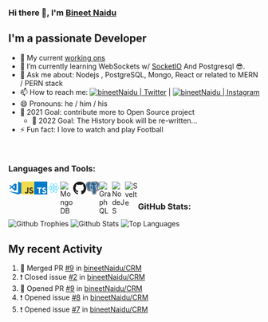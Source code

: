 ### Hi there 👋, I'm [Bineet Naidu](https://bineetnaidu.github.io)

## I'm a passionate Developer

-   🔭 My current [working ons](https://gist.github.com/bineetNaidu/9af4afdb704951f548d30d714b0c5879)
-   🌱 I’m currently learning  WebSockets w/ [SocketIO](https://socket.io/) And Postgresql 😎.
- 💬 Ask me about: Nodejs , PostgreSQL, Mongo, React or related to MERN / PERN stack
- 📫 How to reach me: [<img alt="bineetNaidu | Twitter" width="22px" src="https://cdn.jsdelivr.net/npm/simple-icons@v3/icons/twitter.svg" />](https://twitter.com/bineetNaidu) | [<img alt="bineetNaidu | Instagram" width="22px" src="https://cdn.jsdelivr.net/npm/simple-icons@v3/icons/instagram.svg" />](https://www.instagram.com/bineet_naidu/)
- 😄 Pronouns: he / him / his
-   🥅 2021 Goal: contribute more to Open Source project
    -   🤔 2022 Goal: The History book will be re-written...
-   ⚡ Fun fact: I love to watch and play Football

<br />

### Languages and Tools:

<img align="left" padding="0 5px"  alt="Visual Studio Code" width="26px" src="https://raw.githubusercontent.com/github/explore/80688e429a7d4ef2fca1e82350fe8e3517d3494d/topics/visual-studio-code/visual-studio-code.png" />
<img align="left" padding="0 5px"  alt="JavaScript" width="26px" src="https://raw.githubusercontent.com/github/explore/80688e429a7d4ef2fca1e82350fe8e3517d3494d/topics/javascript/javascript.png">
<img align="left" padding="0 5px"  alt="TypeScript" width="26px" src="https://raw.githubusercontent.com/github/explore/80688e429a7d4ef2fca1e82350fe8e3517d3494d/topics/typescript/typescript.png">
<img align="left" padding="0 5px"  alt="React" width="26px" src="https://raw.githubusercontent.com/github/explore/80688e429a7d4ef2fca1e82350fe8e3517d3494d/topics/react/react.png" />
<img align="left" padding="0 5px"  alt="MongoDB" width="26px" src="https://profilinator.rishav.dev/skills-assets/mongodb-original-wordmark.svg" />
<img align="left" padding="0 5px"  alt="GitHub" width="26px" src="https://raw.githubusercontent.com/github/explore/78df643247d429f6cc873026c0622819ad797942/topics/github/github.png" />
<img align="left" padding="0 5px"  alt="PostgreSQL" width="26px" src="https://raw.githubusercontent.com/github/explore/80688e429a7d4ef2fca1e82350fe8e3517d3494d/topics/postgresql/postgresql.png" />
<img align="left" padding="0 5px"  alt="GraphQL" width="26px" src="https://graphql.org/img/logo.svg" />
<img align="left" padding="0 5px"  alt="NodeJS" width="26px" src="https://profilinator.rishav.dev/skills-assets/nodejs-original-wordmark.svg" />
<img align="left" padding="0 5px"  alt="Svelte" width="26px" src="https://avatars2.githubusercontent.com/u/23617963?s=200&v=4" />

<br />

### GitHub Stats:
![Github Trophies](https://github-profile-trophy.vercel.app/?username=bineetNaidu&theme=dracula)
![Github Stats](https://github-readme-stats.vercel.app/api/?username=bineetNaidu&show_icons=true&theme=tokyonight)
![Top Languages](https://github-readme-stats.vercel.app/api/top-langs/?username=bineetNaidu&hide=css,html&layout=compact)


## My recent Activity

<!--START_SECTION:activity-->
1. 🎉 Merged PR [#9](https://github.com/bineetNaidu/CRM/pull/9) in [bineetNaidu/CRM](https://github.com/bineetNaidu/CRM)
2. ❗️ Closed issue [#2](https://github.com/bineetNaidu/CRM/issues/2) in [bineetNaidu/CRM](https://github.com/bineetNaidu/CRM)
3. 💪 Opened PR [#9](https://github.com/bineetNaidu/CRM/pull/9) in [bineetNaidu/CRM](https://github.com/bineetNaidu/CRM)
4. ❗️ Opened issue [#8](https://github.com/bineetNaidu/CRM/issues/8) in [bineetNaidu/CRM](https://github.com/bineetNaidu/CRM)
5. ❗️ Opened issue [#7](https://github.com/bineetNaidu/CRM/issues/7) in [bineetNaidu/CRM](https://github.com/bineetNaidu/CRM)
<!--END_SECTION:activity-->




<!--
**bineetNaidu/bineetNaidu** is a ✨ _special_ ✨ repository because its `README.md` (this file) appears on your GitHub profile.

Here are some ideas to get you started:

- 🔭 I’m currently working on ...
- 🌱 I’m currently learning ...
- 👯 I’m looking to collaborate on ...
- 🤔 I’m looking for help with ...
- 💬 Ask me about ...
- 📫 How to reach me: ...
- 😄 Pronouns: ...
- ⚡ Fun fact: ...
-->
